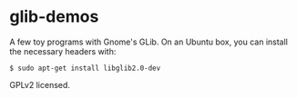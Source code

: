 glib-demos
==========

A few toy programs with Gnome's GLib. On an Ubuntu box, you can
install the necessary headers with:

    $ sudo apt-get install libglib2.0-dev

GPLv2 licensed.
